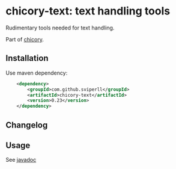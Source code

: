 chicory-text: text handling tools
=====================================

Rudimentary tools needed for text handling.

Part of [chicory](https://github.com/sviperll/chicory).

Installation
------------

Use maven dependency:

```xml
    <dependency>
        <groupId>com.github.sviperll</groupId>
        <artifactId>chicory-text</artifactId>
        <version>0.23</version>
    </dependency>
```


Changelog
---------

Usage
-----

See [javadoc](http://sviperll.github.io/chicory/chicory-text/apidocs/index.html)
